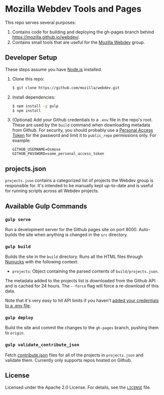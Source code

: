 # Mozilla Webdev Tools and Pages

This repo serves several purposes:

1. Contains code for building and deploying the gh-pages branch behind
   https://mozilla.github.io/webdev/.
2. Contains small tools that are useful for the [Mozilla Webdev][] group.

[Mozilla Webdev]: https://mozweb.readthedocs.org/en/latest/guide/webdev.html

## Developer Setup

These steps assume you have [Node.js][] installed.

1. Clone this repo:

   ```sh
   $ git clone https://github.com/mozilla/webdev.git
   ```

2. Install dependencies:

   ```sh
   $ npm install -g gulp
   $ npm install
   ```

3. <a name="user-content-dotenv"></a>(Optional) Add your Github credentials to a `.env` file
   in the repo's root. These are used by the `build` command when downloading
   metadata from Github. For security, you should probably use a
   [Personal Access Token][] for the password and limit it to `public_repo`
   permissions only. For example:

   ```
   GITHUB_USERNAME=Osmose
   GITHUB_PASSWORD=some_personal_access_token
   ```

[Node.js]: https://nodejs.org/
[Personal Access Token]: https://github.com/settings/applications

## projects.json

`projects.json` contains a categorized list of projects the Webdev group is
responsible for. It's intended to be manually kept up-to-date and is useful for
running scripts across all Webdev projects.

## Available Gulp Commands

### `gulp serve`

Run a development server for the Github pages site on port 8000. Auto-builds the
site when anything is changed in the `src` directory.

### `gulp build`

Builds the site in the `build` directory. Runs all the HTML files through
[Nunjucks][] with the following context:

- `projects`: Object containing the parsed contents of `build/projects.json`.

The metadata added to the projects list is downloaded from the Github API and
is cached for 24 hours. The `--force` flag will force a re-download of this
data.

Note that it's very easy to hit API limits if you haven't
[added your credentials to a .env file](#user-content-dotenv).

[Nunjucks]: https://mozilla.github.io/nunjucks/

### `gulp deploy`

Build the site and commit the changes to the `gh-pages` branch, pushing them to
`origin`.

### `gulp validate_contribute_json`

Fetch [contribute.json][] files for all of the projects in `projects.json` and
validate them. Currently only supports repos hosted on Github.

[contribute.json]: https://contribute.paas.allizom.org/

## License

Licensed under the Apache 2.0 License. For details, see the [`LICENSE`](./LICENSE) file.
